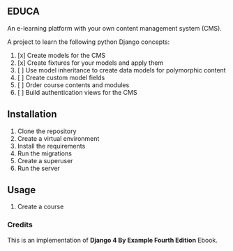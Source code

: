 ## EDUCA

An e-learning platform with your
own content management system (CMS). 

A project to learn the following python Django concepts:

1. [x] Create models for the CMS
2. [x] Create fixtures for your models and apply them
3. [ ] Use model inheritance to create data models for polymorphic content 
4. [ ] Create custom model fields
5. [ ] Order course contents and modules
6. [ ] Build authentication views for the CMS


## Installation

1. Clone the repository
2. Create a virtual environment
3. Install the requirements
4. Run the migrations
5. Create a superuser
6. Run the server


## Usage

1. Create a course


### Credits

This is an implementation of **Django 4 By Example Fourth Edition** Ebook.

